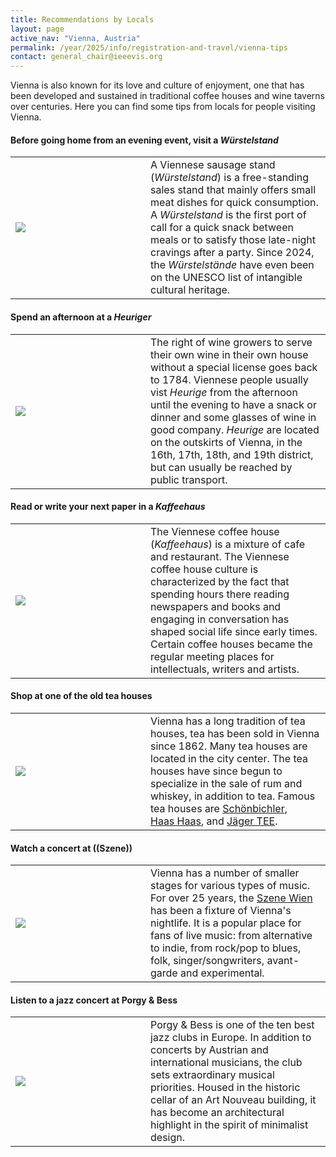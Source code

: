 ```yaml
---
title: Recommendations by Locals
layout: page
active_nav: "Vienna, Austria"
permalink: /year/2025/info/registration-and-travel/vienna-tips
contact: general_chair@ieeevis.org
---
```


Vienna is also known for its love and culture of enjoyment, one that has been developed and sustained in traditional coffee houses and wine taverns over centuries.
Here you can find some tips from locals for people visiting Vienna.

#### Before going home from an evening event, visit a *Würstelstand*

<table>
    <tr>
        <td style="width: 200px">
            <img src="/year/2025/assets/venue-and-travel/vienna-tips-01.png" />
        </td>
        <td>
            A Viennese sausage stand (<i>Würstelstand</i>) is a free-standing sales stand that mainly offers small meat dishes for quick consumption.
            A <i>Würstelstand</i> is the first port of call for a quick snack between meals or to satisfy those late-night cravings after a party.
            Since 2024, the <i>Würstelstände</i> have even been on the UNESCO list of intangible cultural heritage.
        </td>
    </tr>
</table>


#### Spend an afternoon at a *Heuriger*

<table>
    <tr>
        <td style="width: 200px">
            <img src="/year/2025/assets/venue-and-travel/vienna-tips-02.png" />
        </td>
        <td>
            The right of wine growers to serve their own wine in their own house without a special license goes back to 1784.
            Viennese people usually vist <i>Heurige</i> from the afternoon until the evening to have a snack or dinner and some glasses of wine in good company.
            <i>Heurige</i> are located on the outskirts of Vienna, in the 16th, 17th, 18th, and 19th district, but can usually be reached by public transport.
        </td>
    </tr>
</table>


#### Read or write your next paper in a *Kaffeehaus*

<table>
    <tr>
        <td style="width: 200px">
            <img src="/year/2025/assets/venue-and-travel/vienna-tips-03.png" />
        </td>
        <td>
            The Viennese coffee house (<i>Kaffeehaus</i>) is a mixture of cafe and restaurant.
            The Viennese coffee house culture is characterized by the fact that spending hours there reading newspapers and books and engaging in conversation has shaped social life since early times.
            Certain coffee houses became the regular meeting places for intellectuals, writers and artists.
        </td>
    </tr>
</table>


#### Shop at one of the old tea houses

<table>
    <tr>
        <td style="width: 200px">
            <img src="/year/2025/assets/venue-and-travel/vienna-tips-04.png" />
        </td>
        <td>
            Vienna has a long tradition of tea houses, tea has been sold in Vienna since 1862.
            Many tea houses are located in the city center.
            The tea houses have since begun to specialize in the sale of rum and whiskey, in addition to tea.
            Famous tea houses are <a href="https://maps.app.goo.gl/otGeSjM4m5DaM37o7" target="_blank">Schönbichler</a>, <a href="https://maps.app.goo.gl/zeUhk3QuBWhfqK9o7" target="_blank">Haas&nbsp;Haas</a>, and <a href="https://maps.app.goo.gl/u413ZXVSsEUkqymD9" target="_blank">Jäger TEE</a>.
        </td>
    </tr>
</table>


#### Watch a concert at ((Szene))

<table>
    <tr>
        <td style="width: 200px">
            <img src="/year/2025/assets/venue-and-travel/vienna-tips-05.png" />
        </td>
        <td>
            Vienna has a number of smaller stages for various types of music.
            For over 25 years, the <a href="https://szene.wien/" target="_blank">Szene Wien</a> has been a fixture of Vienna's nightlife.
            It is a popular place for fans of live music: from alternative to indie, from rock/pop to blues, folk, singer/songwriters, avant-garde and experimental.
        </td>
    </tr>
</table>


#### Listen to a jazz concert at Porgy & Bess

<table>
    <tr>
        <td style="width: 200px">
            <img src="/year/2025/assets/venue-and-travel/vienna-tips-06.png" />
        </td>
        <td>
            Porgy & Bess is one of the ten best jazz clubs in Europe.
            In addition to concerts by Austrian and international musicians, the club sets extraordinary musical priorities.
            Housed in the historic cellar of an Art Nouveau building, it has become an architectural highlight in the spirit of minimalist design.
        </td>
    </tr>
</table>